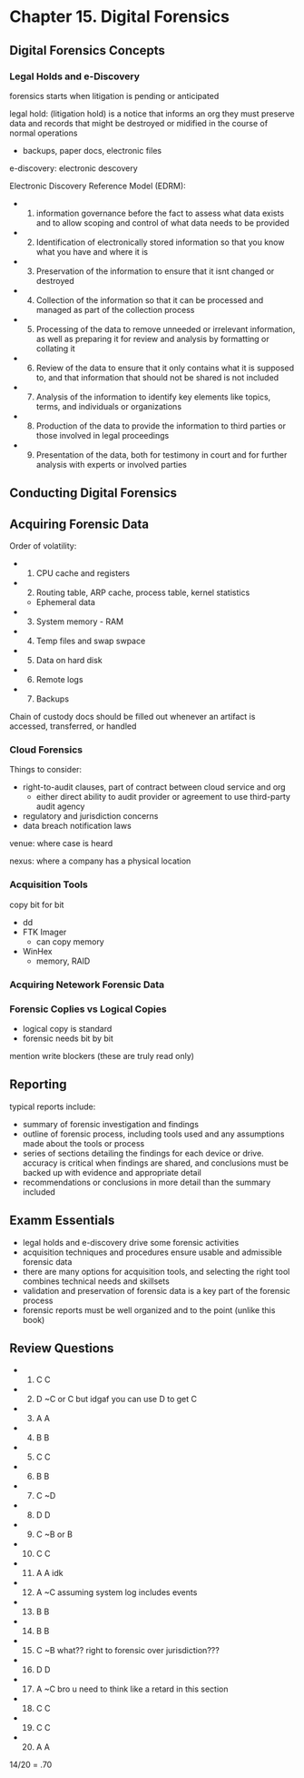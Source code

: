 # Chapter 15. Digital Forensics

## Digital Forensics Concepts

### Legal Holds and e-Discovery

forensics starts when litigation is pending or anticipated

legal hold: (litigation hold) is a notice that informs an org they must preserve data and records that might be destroyed or midified in the course of normal operations

- backups, paper docs, electronic files

e-discovery: electronic descovery

Electronic Discovery Reference Model (EDRM):

- 1. information governance before the fact to assess what data exists and to allow scoping and control of what data needs to be provided
- 2. Identification of electronically stored information so that you know what you have and where it is
- 3. Preservation of the information to ensure that it isnt changed or destroyed
- 4. Collection of the information so that it can be processed and managed as part of the collection process
- 5. Processing of the data to remove unneeded or irrelevant information, as well as preparing it for review and analysis by formatting or collating it
- 6. Review of the data to ensure that it only contains what it is supposed to, and that information that should not be shared is not included
- 7. Analysis of the information to identify key elements like topics, terms, and individuals or organizations
- 8. Production of the data to provide the information to third parties or those involved in legal proceedings
- 9. Presentation of the data, both for testimony in court and for further analysis with experts or involved parties

## Conducting Digital Forensics

## Acquiring Forensic Data

Order of volatility:

- 1. CPU cache and registers
- 2. Routing table, ARP cache, process table, kernel statistics
  - Ephemeral data
- 3. System memory - RAM
- 4. Temp files and swap swpace
- 5. Data on hard disk
- 6. Remote logs
- 7. Backups

Chain of custody docs should be filled out whenever an artifact is accessed, transferred, or handled

### Cloud Forensics

Things to consider:

- right-to-audit clauses, part of contract between cloud service and org
  - either direct ability to audit provider or agreement to use third-party audit agency
- regulatory and jurisdiction concerns
- data breach notification laws

venue: where case is heard

nexus: where a company has a physical location

### Acquisition Tools

copy bit for bit

- dd
- FTK Imager
  - can copy memory
- WinHex
  - memory, RAID

### Acquiring Netework Forensic Data

### Forensic Coplies vs Logical Copies

- logical copy is standard
- forensic needs bit by bit

mention write blockers (these are truly read only)

## Reporting

typical reports include:

- summary of forensic investigation and findings
- outline of forensic process, including tools used and any assumptions made about the tools or process
- series of sections detailing the findings for each device or drive. accuracy is critical when findings are shared, and conclusions must be backed up with evidence and appropriate detail
- recommendations or conclusions in more detail than the summary included

## Examm Essentials

- legal holds and e-discovery drive some forensic activities
- acquisition techniques and procedures ensure usable and admissible forensic data
- there are many options for acquisition tools, and selecting the right tool combines technical needs and skillsets
- validation and preservation of forensic data is a key part of the forensic process
- forensic reports must be well organized and to the point (unlike this book)

## Review Questions

- 1. C  C
- 2. D  ~C or C but idgaf you can use D to get C
- 3. A  A
- 4. B  B
- 5. C  C
- 6. B  B
- 7. C  ~D
- 8. D  D
- 9. C  ~B or B
- 10. C C
- 11. A A idk
- 12. A ~C assuming system log includes events
- 13. B B
- 14. B B
- 15. C ~B what?? right to forensic over jurisdiction???
- 16. D D
- 17. A ~C bro u need to think like a retard in this section
- 18. C C
- 19. C C
- 20. A A

14/20 = .70
